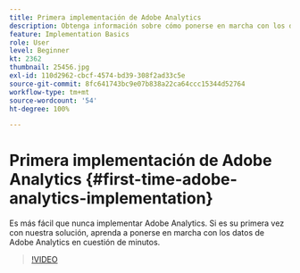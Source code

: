 ```yaml
---
title: Primera implementación de Adobe Analytics
description: Obtenga información sobre cómo ponerse en marcha con los datos de Adobe Analytics en cuestión de minutos.
feature: Implementation Basics
role: User
level: Beginner
kt: 2362
thumbnail: 25456.jpg
exl-id: 110d2962-cbcf-4574-bd39-308f2ad33c5e
source-git-commit: 8fc641743bc9e07b838a22ca64ccc15344d52764
workflow-type: tm+mt
source-wordcount: '54'
ht-degree: 100%

---
```


# Primera implementación de Adobe Analytics {#first-time-adobe-analytics-implementation}

Es más fácil que nunca implementar Adobe Analytics. Si es su primera vez con nuestra solución, aprenda a ponerse en marcha con los datos de Adobe Analytics en cuestión de minutos.

>[!VIDEO](https://video.tv.adobe.com/v/25456/?quality=12&learn=on)